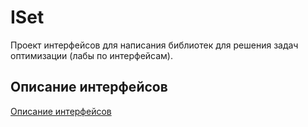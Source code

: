 # ISet

Проект интерфейсов для написания библиотек для решения задач оптимизации (лабы по интерфейсам).

## Описание интерфейсов

[Описание интерфейсов](https://github.com/ThinkingFrog/IVector)
